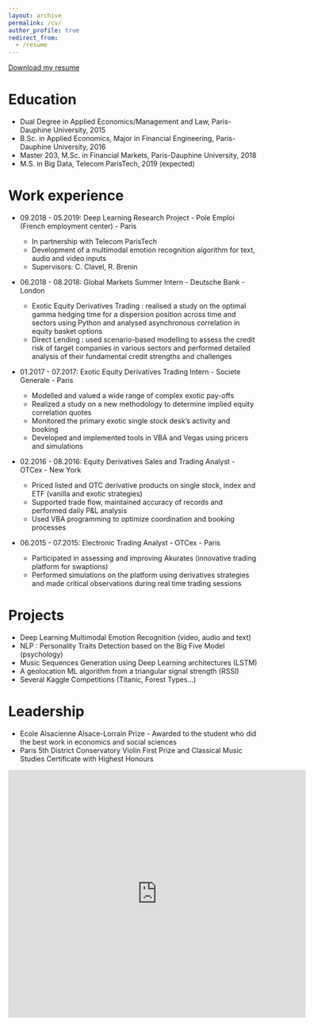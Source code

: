 ```yaml
---
layout: archive
permalink: /cv/
author_profile: true
redirect_from:
  - /resume
---
```


<span style="color:blue">[Download my resume](https://raphaellederman.github.io/assets/images/CV.pdf)</span>

Education
======
* Dual Degree in Applied Economics/Management and Law, Paris-Dauphine University, 2015
* B.Sc. in Applied Economics, Major in Financial Engineering, Paris-Dauphine University, 2016
* Master 203, M.Sc. in Financial Markets, Paris-Dauphine University, 2018
* M.S. in Big Data, Telecom ParisTech, 2019 (expected)

Work experience
======

* 09.2018 - 05.2019: Deep Learning Research Project - Pole Emploi (French employment center) - Paris
  * In partnership with Telecom ParisTech
  * Development of a multimodal emotion recognition algorithm for text, audio and video inputs
  * Supervisors: C. Clavel, R. Brenin

* 06.2018 - 08.2018: Global Markets Summer Intern - Deutsche Bank - London
  * Exotic Equity Derivatives Trading : realised a study on the optimal gamma hedging time for a dispersion position across time and sectors using Python and analysed asynchronous correlation in equity basket options
  * Direct Lending : used scenario-based modelling to assess the credit risk of target companies in various sectors and performed detailed analysis of their fundamental credit strengths and challenges
  
* 01.2017 - 07.2017: Exotic Equity Derivatives Trading Intern - Societe Generale - Paris
  * Modelled and valued a wide range of complex exotic pay-offs
  * Realized a study on a new methodology to determine implied equity correlation quotes
  * Monitored the primary exotic single stock desk’s activity and booking
  * Developed and implemented tools in VBA and Vegas using pricers and simulations
  
* 02.2016 - 08.2016: Equity Derivatives Sales and Trading Analyst - OTCex - New York
  * Priced listed and OTC derivative products on single stock, index and ETF (vanilla and exotic strategies)
  * Supported trade flow, maintained accuracy of records and performed daily P&L analysis
  * Used VBA programming to optimize coordination and booking processes

* 06.2015 - 07.2015: Electronic Trading Analyst - OTCex - Paris
  * Participated in assessing and improving Akurates (innovative trading platform for swaptions)
  * Performed simulations on the platform using derivatives strategies and made critical observations during real time trading sessions

Projects
======
* Deep Learning Multimodal Emotion Recognition (video, audio and text)
* NLP : Personality Traits Detection based on the Big Five Model (psychology)
* Music Sequences Generation using Deep Learning architectures (LSTM)
* A geolocation ML algorithm from a triangular signal strength (RSSI)
* Several Kaggle Competitions (Titanic, Forest Types...)

Leadership
======
* Ecole Alsacienne Alsace-Lorrain Prize - Awarded to the student who did the best work in economics and social sciences
* Paris 5th District Conservatory Violin First Prize and Classical Music Studies Certificate with Highest Honours  


<embed src="https://raphaellederman.github.io/assets/images/CV.pdf" type="application/pdf" width="600px" height="500px" />
